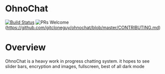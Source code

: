 # OhnoChat
[![Build Status](https://travis-ci.com/gitcloneguy/ohnochat.svg?branch=master)](https://travis-ci.com/gitcloneguy/ohnochat)
![PRs Welcome](https://img.shields.io/badge/PRs-welcome-brightgreen.svg?style=flat-square)(https://github.com/gitcloneguy/ohnochat/blob/master/CONTRIBUTING.md)
# Overview
OhnoChat is a heavy work in progress chatting system. it hopes to see slider bars, encryption and images, fullscreen, best of all dark mode 
